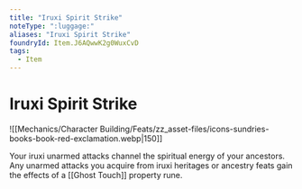 ```yaml
---
title: "Iruxi Spirit Strike"
noteType: ":luggage:"
aliases: "Iruxi Spirit Strike"
foundryId: Item.J6AQwwK2g0WuxCvD
tags:
  - Item
---
```


# Iruxi Spirit Strike
![[Mechanics/Character Building/Feats/zz_asset-files/icons-sundries-books-book-red-exclamation.webp|150]]

Your iruxi unarmed attacks channel the spiritual energy of your ancestors. Any unarmed attacks you acquire from iruxi heritages or ancestry feats gain the effects of a [[Ghost Touch]] property rune.
